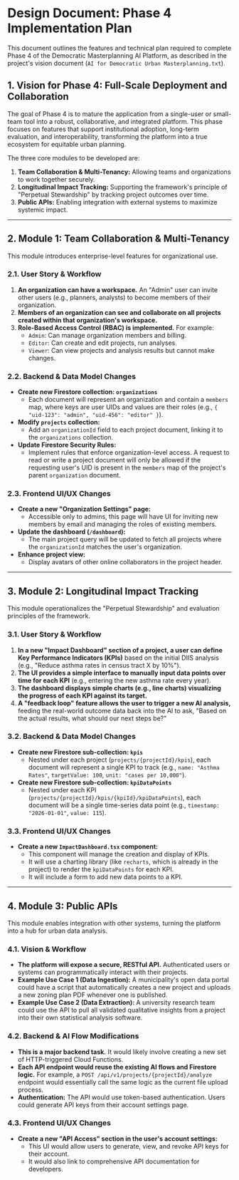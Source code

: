 # Design Document: Phase 4 Implementation Plan

This document outlines the features and technical plan required to complete Phase 4 of the Democratic Masterplanning AI Platform, as described in the project's vision document (`AI for Democratic Urban Masterplanning.txt`).

## 1. Vision for Phase 4: Full-Scale Deployment and Collaboration

The goal of Phase 4 is to mature the application from a single-user or small-team tool into a robust, collaborative, and integrated platform. This phase focuses on features that support institutional adoption, long-term evaluation, and interoperability, transforming the platform into a true ecosystem for equitable urban planning.

The three core modules to be developed are:
1.  **Team Collaboration & Multi-Tenancy:** Allowing teams and organizations to work together securely.
2.  **Longitudinal Impact Tracking:** Supporting the framework's principle of "Perpetual Stewardship" by tracking project outcomes over time.
3.  **Public APIs:** Enabling integration with external systems to maximize systemic impact.

---

## 2. Module 1: Team Collaboration & Multi-Tenancy

This module introduces enterprise-level features for organizational use.

### 2.1. User Story & Workflow

1.  **An organization can have a workspace.** An "Admin" user can invite other users (e.g., planners, analysts) to become members of their organization.
2.  **Members of an organization can see and collaborate on all projects created within that organization's workspace.**
3.  **Role-Based Access Control (RBAC) is implemented.** For example:
    *   `Admin`: Can manage organization members and billing.
    *   `Editor`: Can create and edit projects, run analyses.
    *   `Viewer`: Can view projects and analysis results but cannot make changes.

### 2.2. Backend & Data Model Changes

*   **Create new Firestore collection: `organizations`**
    *   Each document will represent an organization and contain a `members` map, where keys are user UIDs and values are their roles (e.g., `{ "uid-123": "admin", "uid-456": "editor" }`).
*   **Modify `projects` collection:**
    *   Add an `organizationId` field to each project document, linking it to the `organizations` collection.
*   **Update Firestore Security Rules:**
    *   Implement rules that enforce organization-level access. A request to read or write a project document will only be allowed if the requesting user's UID is present in the `members` map of the project's parent `organization` document.

### 2.3. Frontend UI/UX Changes

*   **Create a new "Organization Settings" page:**
    *   Accessible only to admins, this page will have UI for inviting new members by email and managing the roles of existing members.
*   **Update the dashboard (`/dashboard`):**
    *   The main project query will be updated to fetch all projects where the `organizationId` matches the user's organization.
*   **Enhance project view:**
    *   Display avatars of other online collaborators in the project header.

---

## 3. Module 2: Longitudinal Impact Tracking

This module operationalizes the "Perpetual Stewardship" and evaluation principles of the framework.

### 3.1. User Story & Workflow

1.  **In a new "Impact Dashboard" section of a project, a user can define Key Performance Indicators (KPIs)** based on the initial DIIS analysis (e.g., "Reduce asthma rates in census tract X by 10%").
2.  **The UI provides a simple interface to manually input data points over time for each KPI** (e.g., entering the new asthma rate every year).
3.  **The dashboard displays simple charts (e.g., line charts) visualizing the progress of each KPI against its target.**
4.  **A "feedback loop" feature allows the user to trigger a new AI analysis,** feeding the real-world outcome data back into the AI to ask, "Based on the actual results, what should our next steps be?"

### 3.2. Backend & Data Model Changes

*   **Create new Firestore sub-collection: `kpis`**
    *   Nested under each project (`projects/{projectId}/kpis`), each document will represent a single KPI to track (e.g., `name: "Asthma Rates"`, `targetValue: 100`, `unit: "cases per 10,000"`).
*   **Create new Firestore sub-collection: `kpiDataPoints`**
    *   Nested under each KPI (`projects/{projectId}/kpis/{kpiId}/kpiDataPoints`), each document will be a single time-series data point (e.g., `timestamp: "2026-01-01"`, `value: 115`).

### 3.3. Frontend UI/UX Changes

*   **Create a new `ImpactDashboard.tsx` component:**
    *   This component will manage the creation and display of KPIs.
    *   It will use a charting library (like `recharts`, which is already in the project) to render the `kpiDataPoints` for each KPI.
    *   It will include a form to add new data points to a KPI.

---

## 4. Module 3: Public APIs

This module enables integration with other systems, turning the platform into a hub for urban data analysis.

### 4.1. Vision & Workflow

*   **The platform will expose a secure, RESTful API.** Authenticated users or systems can programmatically interact with their projects.
*   **Example Use Case 1 (Data Ingestion):** A municipality's open data portal could have a script that automatically creates a new project and uploads a new zoning plan PDF whenever one is published.
*   **Example Use Case 2 (Data Extraction):** A university research team could use the API to pull all validated qualitative insights from a project into their own statistical analysis software.

### 4.2. Backend & AI Flow Modifications

*   **This is a major backend task.** It would likely involve creating a new set of HTTP-triggered Cloud Functions.
*   **Each API endpoint would reuse the existing AI flows and Firestore logic.** For example, a `POST /api/v1/projects/{projectId}/analyze` endpoint would essentially call the same logic as the current file upload process.
*   **Authentication:** The API would use token-based authentication. Users could generate API keys from their account settings page.

### 4.3. Frontend UI/UX Changes

*   **Create a new "API Access" section in the user's account settings:**
    *   This UI would allow users to generate, view, and revoke API keys for their account.
    *   It would also link to comprehensive API documentation for developers.
